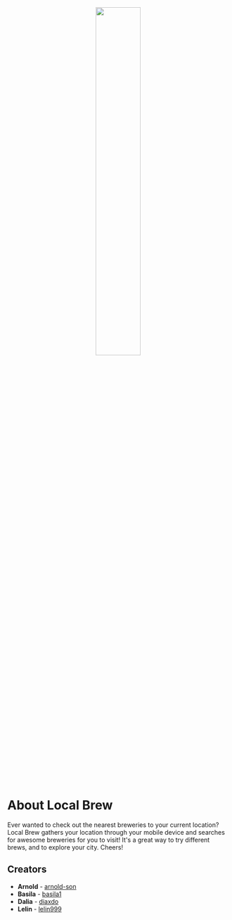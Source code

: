 <div display="block" align="center"><img width=45% src="https://github.com/diaxdo/localbrew/blob/master/logonew.png"></div>

# About Local Brew 
Ever wanted to check out the nearest breweries to your current location? Local Brew gathers your location through your mobile device and searches for awesome breweries for you to visit! It's a great way to try different brews, and to explore your city. Cheers! 


## Creators
* **Arnold**  - [arnold-son](https://github.com/arnold-son)
* **Basila**  - [basila1](https://github.com/basila1)
* **Dalia**  - [diaxdo](https://github.com/diaxdo)
* **Lelin**  - [lelin999](https://github.com/lelin999)

